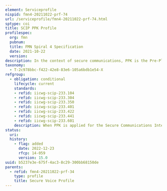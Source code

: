 ```yaml
---
element: Serviceprofile
nispid: fmn4-20211022-prf-74
url: /serviceprofile/fmn4-20211022-prf-74.html
sptype: coi
title: SCIP PPK Profile
profilespec:
  org: fmn
  pubnum: 
  title: FMN Spiral 4 Specification
  date: 2021-10-22
  version: 
description: In the context of secure communications, PPK is the Pre-Placed Key, which is a symmetric encryption key, pre-positioned in a cryptographic unit. Note  SCIP is depending on the FIPS 186-2 Digital Signature Standard. This standard is superseded by FIPS 186-4, which is the applicable standard in the Service Instructions for Digital Certificates. FIPS 186-2 is only allowed within the confinement of SCIP-based secure voice solutions on the mission network.
taxonomy:
  - T-2c978bbc-f422-42e8-83e6-105a6bdb1e54-X
refgroup:
  - obligation: conditional
    lifecycle: current
    standards: 
    - refid: iicwg-scip-233.104
    - refid: iicwg-scip-233.304
    - refid: iicwg-scip-233.350
    - refid: iicwg-scip-233.401
    - refid: iicwg-scip-233.422
    - refid: iicwg-scip-233.441
    - refid: iicwg-scip-233.601
    description: When PPK is applied for the Secure Communications Interoperability Protocol (SCIP), the following standards need to be followed.
status:
  uri: 
  history: 
    - flag: added
      date: 2022-12-23
      rfcp: 14-059
      version: 15.0
uuid: b5237e3e-675f-4ac3-8c29-300bb68150de
parents:
  - refid: fmn4-20211022-prf-34
    type: profile
    title: Secure Voice Profile
---
```

